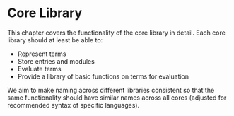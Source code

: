 # Core Library

This chapter covers the functionality of the core library in detail. Each 
core library should at least be able to:

- Represent terms
- Store entries and modules
- Evaluate terms
- Provide a library of basic functions on terms for evaluation

We aim to make naming across different libraries consistent so that
the same functionality should have similar names across all cores
(adjusted for recommended syntax of specific languages).


